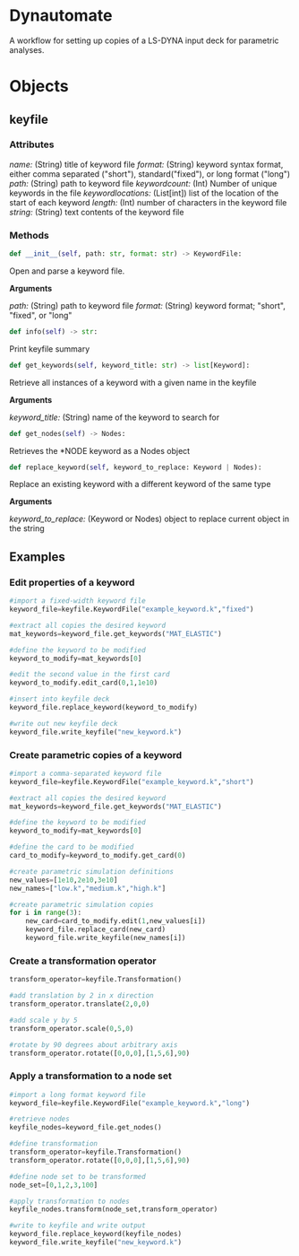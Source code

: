 # Dynautomate

A workflow for setting up copies of a LS-DYNA input deck for parametric analyses.  

# Objects
## keyfile

### Attributes

*name:* (String) title of keyword file
*format:* (String) keyword syntax format, either comma separated ("short"), standard("fixed"), or long format ("long")
*path:* (String) path to keyword file
*keywordcount:* (Int) Number of unique keywords in the file
*keywordlocations:* (List[int]) list of the location of the start of each keyword
*length:* (Int) number of characters in the keyword file
*string:* (String) text contents of the keyword file

### Methods
```python
def __init__(self, path: str, format: str) -> KeywordFile:
```

Open and parse a keyword file.

**Arguments**

*path:* (String) path to keyword file
*format:* (String) keyword format; "short", "fixed", or "long"



```python
def info(self) -> str:
```

Print keyfile summary



```python
def get_keywords(self, keyword_title: str) -> list[Keyword]:
```

Retrieve all instances of a keyword with a given name in the keyfile

**Arguments**

*keyword_title:* (String) name of the keyword to search for



```python
def get_nodes(self) -> Nodes:
```

Retrieves the *NODE keyword as a Nodes object

```python
def replace_keyword(self, keyword_to_replace: Keyword | Nodes):
```

Replace an existing keyword with a different keyword of the same type

**Arguments**

*keyword_to_replace:* (Keyword or Nodes) object to replace current object in the string





## Examples
### Edit properties of a keyword
```python
#import a fixed-width keyword file
keyword_file=keyfile.KeywordFile("example_keyword.k","fixed")

#extract all copies the desired keyword
mat_keywords=keyword_file.get_keywords("MAT_ELASTIC")

#define the keyword to be modified
keyword_to_modify=mat_keywords[0]

#edit the second value in the first card
keyword_to_modify.edit_card(0,1,1e10)

#insert into keyfile deck
keyword_file.replace_keyword(keyword_to_modify)

#write out new keyfile deck
keyword_file.write_keyfile("new_keyword.k")
```

### Create parametric copies of a keyword
```python
#import a comma-separated keyword file
keyword_file=keyfile.KeywordFile("example_keyword.k","short")

#extract all copies the desired keyword
mat_keywords=keyword_file.get_keywords("MAT_ELASTIC")

#define the keyword to be modified
keyword_to_modify=mat_keywords[0]

#define the card to be modified
card_to_modify=keyword_to_modify.get_card(0)

#create parametric simulation definitions
new_values=[1e10,2e10,3e10]
new_names=["low.k","medium.k","high.k"]

#create parametric simulation copies
for i in range(3):
    new_card=card_to_modify.edit(1,new_values[i])
    keyword_file.replace_card(new_card)
    keyword_file.write_keyfile(new_names[i])
```

### Create a transformation operator
```python
transform_operator=keyfile.Transformation()

#add translation by 2 in x direction
transform_operator.translate(2,0,0)

#add scale y by 5
transform_operator.scale(0,5,0)

#rotate by 90 degrees about arbitrary axis
transform_operator.rotate([0,0,0],[1,5,6],90)
```

### Apply a transformation to a node set
```python
#import a long format keyword file
keyword_file=keyfile.KeywordFile("example_keyword.k","long")

#retrieve nodes
keyfile_nodes=keyword_file.get_nodes()

#define transformation
transform_operator=keyfile.Transformation()
transform_operator.rotate([0,0,0],[1,5,6],90)

#define node set to be transformed
node_set=[0,1,2,3,100]

#apply transformation to nodes
keyfile_nodes.transform(node_set,transform_operator)

#write to keyfile and write output
keyword_file.replace_keyword(keyfile_nodes)
keyword_file.write_keyfile("new_keyword.k")
```
